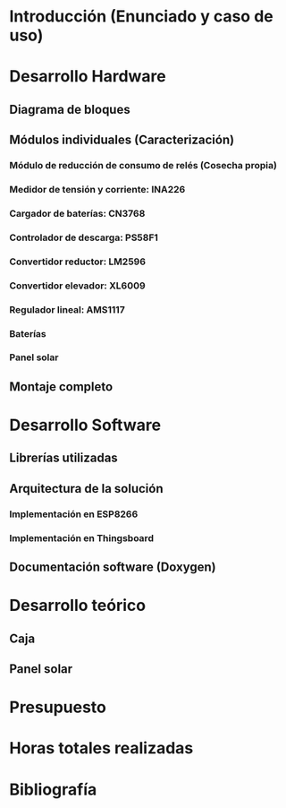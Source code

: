 # Introducción (Enunciado y caso de uso)

# Desarrollo Hardware
## Diagrama de bloques
## Módulos individuales (Caracterización)
### Módulo de reducción de consumo de relés (Cosecha propia)
### Medidor de tensión y corriente: INA226
### Cargador de baterías: CN3768
### Controlador de descarga: PS58F1
### Convertidor reductor: LM2596
### Convertidor elevador: XL6009
### Regulador lineal: AMS1117
### Baterías
### Panel solar
## Montaje completo

# Desarrollo Software
## Librerías utilizadas
## Arquitectura de la solución
### Implementación en ESP8266
### Implementación en Thingsboard
## Documentación software (Doxygen)

# Desarrollo teórico
## Caja
## Panel solar

# Presupuesto
# Horas totales realizadas

# Bibliografía